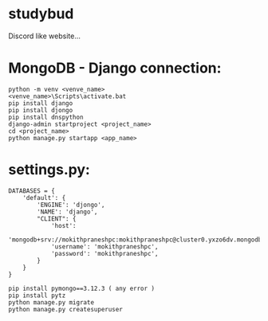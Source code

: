 # studybud
Discord like website...

# MongoDB - Django connection:

    python -m venv <venve_name>
    <venve_name>\Scripts\activate.bat
    pip install django
    pip install djongo
    pip install dnspython
    django-admin startproject <project_name>
    cd <project_name>
    python manage.py startapp <app_name>

# settings.py:

    DATABASES = {
        'default': {
            'ENGINE': 'djongo',
            'NAME': 'django',
            "CLIENT": {
                'host':
                'mongodb+srv://mokithpraneshpc:mokithpraneshpc@cluster0.yxzo6dv.mongodb.net/',
                'username': 'mokithpraneshpc',
                'password': 'mokithpraneshpc',
            }
        }
    }

    pip install pymongo==3.12.3 ( any error )
    pip install pytz
    python manage.py migrate
    python manage.py createsuperuser